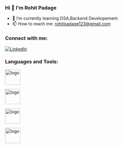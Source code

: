 ### Hi 👋 I'm Rohit Padage


- 🌱 I’m currently learning DSA,Backend Developement
- 📫 How to reach me: rohitpadage123@gmail.com

### Connect with me:
[![LinkedIn](https://img.shields.io/badge/-LinkedIn-blue?style=flat-square&logo=Linkedin&logoColor=white&link=https://www.linkedin.com/in/rohit-padage-744987222/)](https://www.linkedin.com/in/rohit-padage-744987222/)

### Languages and Tools:




<a href='https://www.w3schools.com/html/'> <img src="https://banner2.cleanpng.com/20180802/tpl/kisspng-logo-html5-brand-clip-art-%E6%9D%89-%E5%B1%B1-%E8%89%AF-%E9%9B%84-5b62be01b565d5.334247781533197825743.jpg" alt='logo' width='50' height='50'> </a>

<a href='https://developer.mozilla.org/en-US/docs/Web/JavaScript'> <img src="https://knowbility.org/media/pages/blog/the-myth-of-javascript-accessibility/fc4717b7ec-1662134552/javascriptlogosmall.png" alt='logo' width='50' height='50'> </a>

<a href='https://nodejs.org/en/docs'> <img src='https://encrypted-tbn0.gstatic.com/images?q=tbn:ANd9GcQi-DkfxsdUNsrEDMIPIaqvCnxoDxkLtZxvVw&usqp=CAU' alt='logo' width='50' height='50'></a>

 <a href='https://docs.python.org/3/' ><img src="https://encrypted-tbn0.gstatic.com/images?q=tbn:ANd9GcQtq_jygeYwqdyhviDjBvmifRv9yPKKyLX9070hbgo&s" alt="logo" width="50" height="50"/> </a>


